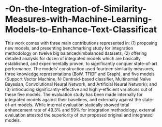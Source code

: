 # -On-the-Integration-of-Similarity-Measures-with-Machine-Learning-Models-to-Enhance-Text-Classificat
This work comes with three main contributions represented in: (1) proposing new models, and presenting benchmarking study for integration methodology on twelve big balanced/imbalanced datasets; (2) offering detailed analysis for dozen of integrated models which are basically established, and experimentally proven, to significantly conquer state-of-art performance. The models' construction used fourteen similarity measures, three knowledge representations (BoW, TFIDF and Graph), and five models (Support Vector Machine, N-Centroid-based classifier, Multinomial Naïve Bayesian, Convolutional Neural Network, and Artificial Neural Network); and (3) introducing significantly-effective and highly-efficient variations out of these five models. The evaluation study has been made internally for integrated models against their baselines, and externally against the state-of-art models. While internal evaluation statically showed total enhancement rate of 49.3% and 59% for integration methodology, external evaluation attested the superiority of our proposed original and integrated models. 
